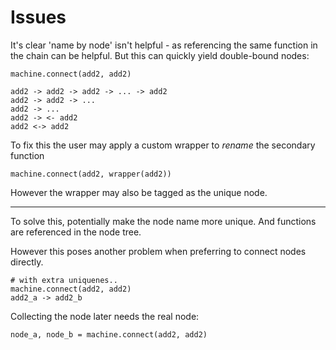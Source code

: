 # Issues

It's clear 'name by node' isn't helpful - as referencing the same function in the chain can be helpful. But this can quickly yield double-bound nodes:

    machine.connect(add2, add2)

    add2 -> add2 -> add2 -> ... -> add2
    add2 -> add2 -> ...
    add2 -> ...
    add2 -> <- add2
    add2 <-> add2

To fix this the user may apply a custom wrapper to _rename_ the secondary function

    machine.connect(add2, wrapper(add2))

However the wrapper may also be tagged as the unique node.

---

To solve this, potentially make the node name more unique. And functions are referenced in the node tree.

However this poses another problem when preferring to connect nodes directly.

    # with extra uniquenes..
    machine.connect(add2, add2)
    add2_a -> add2_b

Collecting the node later needs the real node:

    node_a, node_b = machine.connect(add2, add2)

